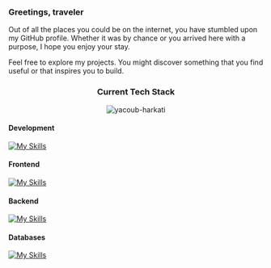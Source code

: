 ### Greetings, traveler

Out of all the places you could be on the internet, you have stumbled upon my GitHub profile. Whether it was by chance or you arrived here with a purpose, I hope you enjoy your stay.

Feel free to explore my projects. You might discover something that you find useful or that inspires you to build.

<div align="center">
    <h3>Current Tech Stack</h3>
    <img src="https://komarev.com/ghpvc/?username=yacoub-harkati&label=Profile%20views&color=242938&style=flat" alt="yacoub-harkati" />
</div>

#### Development
[![My Skills](https://skillicons.dev/icons?i=js,ts,c,py,rust,bash)](https://skillicons.dev)

#### Frontend
[![My Skills](https://skillicons.dev/icons?i=react,nextjs,html,css,sass,tailwind,bootstrap,materialui,redux,webpack,regex)](https://skillicons.dev)

#### Backend
[![My Skills](https://skillicons.dev/icons?i=nodejs,express,graphql,postman,linux)](https://skillicons.dev)

#### Databases
[![My Skills](https://skillicons.dev/icons?i=mongodb,mysql,postgres,firebase,prisma,supabase)](https://skillicons.dev)
